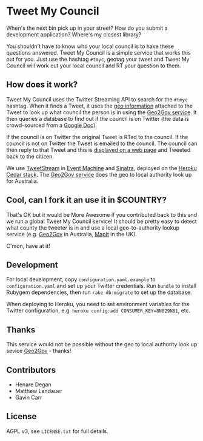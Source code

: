 Tweet My Council
================

When's the next bin pick up in your street? How do you submit a development application? Where's my closest library?

You shouldn't have to know who your local council is to have these questions answered. Tweet My Council is a simple service that works this out for you. Just use the hashtag `#tmyc`, geotag your tweet and Tweet My Council will work out your local council and RT your question to them.

How does it work?
-----------------

Tweet My Council uses the Twitter Streaming API to search for the `#tmyc` hashtag. When it finds a Tweet, it uses the [geo information](http://blog.twitter.com/2009/11/think-globally-tweet-locally.html) attached to the Tweet to look up what council the person is in using the [Geo2Gov service](http://www.geo2gov.com/). It then queries a database to find out if the council is on Twitter (the data is crowd-sourced from a [Google Doc](https://docs.google.com/spreadsheet/ccc?key=0AppM8FtCInYXdGxRZGpCY0t6eDV5aFNwSEFPWnJqV3c&hl=en_GB#gid=0)).

If the council is on Twitter the original Tweet is RTed to the council. If the council is not on Twitter the Tweet is emailed to the council. The council can then reply to that Tweet and this is [displayed on a web page](http://tweetmycouncil.herokuapp.com/emails) and Tweeted back to the citizen.

We use [TweetStream](https://github.com/intridea/tweetstream) in [Event Machine](https://github.com/eventmachine/eventmachine) and [Sinatra](http://www.sinatrarb.com/), deployed on the [Heroku](http://www.heroku.com/) [Cedar stack](http://devcenter.heroku.com/articles/ruby). The [Geo2Gov service](http://www.geo2gov.com/) does the geo to local authority look up for Australia.

Cool, can I fork it an use it in $COUNTRY?
------------------------------------------

That's OK but it would be More Awesome if you contributed back to this and we run a global Tweet My Council service! It should be pretty easy to detect what county the tweeter is in and use a local geo-to-authority lookup service (e.g. [Geo2Gov](http://www.geo2gov.com/) in Australia, [MapIt](http://mapit.mysociety.org/) in the UK).

C'mon, have at it!

Development
-----------

For local development, copy `configuration.yaml.example` to `configuration.yaml` and set up your Twitter credentials. Run `bundle` to install Rubygem dependencies, then run `rake db:migrate` to set up the database.

When deploying to Heroku, you need to set environment variables for the Twitter configuration, e.g. `heroku config:add CONSUMER_KEY=8N029N81`, etc.

Thanks
------

This service would not be possible without the geo to local authority look up sevice [Geo2Gov](http://www.geo2gov.com/) - thanks!

Contributors
------------

* Henare Degan
* Matthew Landauer
* Gavin Carr

License
-------

AGPL v3, see `LICENSE.txt` for full details.
